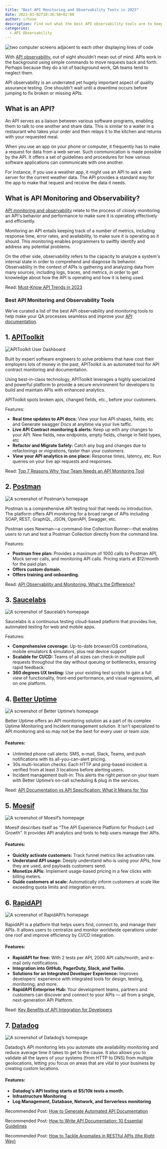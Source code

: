 ```yaml
---
title: "Best API Monitoring and Observability Tools in 2023"
date: 2023-01-02T18:36:58+02:00
author: irhose
description: Find out what the best API observability tools are to keep your APIs functioning optimally
categories:
  - API Observability
--- 
```


![two computer screens adjacent to each other displaying lines of code](./image6.jpg)

With [API observability](https://apitoolkit.io/blog/what-is-api-testing/), out of sight shouldn’t mean out of mind. APIs work in the background using simple commands to move requests back and forth. Perhaps because they do a lot of background work, QA teams tend to neglect them.

API observability is an underrated yet hugely important aspect of quality assurance testing. One shouldn’t wait until a downtime occurs before jumping to fix broken or missing APIs.

## What is an API?

An API serves as a liaison between various software programs, enabling them to talk to one another and share data. This is similar to a waiter in a restaurant who takes your order and then relays it to the kitchen and returns with your requested meal.

When you use an app on your phone or computer, it frequently has to make a request for data from a web server. Such communication is made possible by the API. It offers a set of guidelines and procedures for how various software applications can communicate with one another.

For instance, if you use a weather app, it might use an API to ask a web server for the current weather data. The API provides a standard way for the app to make that request and receive the data it needs.

## What is API Monitoring and Observability?

[API monitoring and observability](https://apitoolkit.io/blog/api-documentation-and-observability-the-truth-you-must-know/) relate to the process of closely monitoring an API's behavior and performance to make sure it is operating effectively and efficiently.

Monitoring an API entails keeping track of a number of metrics, including response time, error rates, and availability, to make sure it is operating as it should. This monitoring enables programmers to swiftly identify and address any potential problems.

On the other side, observability refers to the capacity to analyze a system's internal state in order to comprehend and diagnose its behavior. Observability in the context of APIs is gathering and analyzing data from many sources, including logs, traces, and metrics, in order to get knowledge about how the API is operating and how it is being used.

Read: [Must-Know API Trends in 2023](https://apitoolkit.io/blog/api-trends/)

### Best API Monitoring and Observability Tools

We’ve curated a list of the best API observability and monitoring tools to help make your QA processes seamless and improve your [API documentation](http://apitoolkit.io/blog/how-to-write-api-docs).

## 1. [APIToolkit](http://www.apitoolkit.io)

![APIToolkit User Dashboard](./apitoolkit-user-dashboard.png)

Built by expert software engineers to solve problems that have cost their employers lots of money in the past, APIToolkit is an automated tool for API contract monitoring and documentation. 

Using best-in-class technology, APIToolkit leverages a highly specialized and powerful platform to provide a secure environment for developers to build and maintain APIs with enhanced analytics.

APIToolkit spots broken apis, changed fields, etc., before your customers.

Features:
- **Real time updates to API docs:** View your live API shapes, fields, etc and Generate swagger Docs at anytime via your live taffic.
- **Live API Contract monitoring & alerts:** Keep up with any changes to your API. New fields, new endpoints, empty fields, change in field types, etc
- **Refactor and Migrate Safely:** Catch any bug and changes due to refactorings or migrations, faster than your customers.
- **View your API analytics in one place:** Response times, latency, etc. Run queries on your live api requests and responses.

Read: [Top 7 Reasons Why Your Team Needs an API Monitoring Tool](https://apitoolkit.io/blog/why-you-need-an-api-monitoring-tool/)

## 2. [Postman](http://www.postman.com)

![A screenshot of Postman’s homepage](./image5.png)

Postman is a comprehensive API testing tool that needs no introduction. The platform offers API monitoring for a broad range of APIs including SOAP, REST, GraphQL, JSON, OpenAPI, Swagger, etc.

Postman uses Newman—a command-line Collection Runner—that enables users to run and test a Postman Collection directly from the command line.

Features:
- **Postman free plan:** Provides a maximum of 1000 calls to Postman API, Mock server calls, and monitoring API calls. Pricing starts at $12/month for the paid plan.
- **Offers custom domain.**
- **Offers training and onboarding.**

Read: [API Observability and Monitoring: What's the Difference?](https://apitoolkit.io/blog/api-observability-and-api-monitoring/)

## 3. [Saucelabs](https://saucelabs.com/platform)

![A screenshot of Saucelab’s homepage](./image1.png)

Saucelabs is a continuous testing cloud-based platform that provides live, automated testing for web and mobile apps.

Features: 
- **Comprehensive coverage:** Up-to-date browser/OS combinations, mobile emulators & simulators, plus real device support
- **Scalable for CI/CD:** Teams of all sizes can check-in multiple pull requests throughout the day without queuing or bottlenecks, ensuring rapid feedback.
- **360 degrees UX testing:** Use your existing test scripts to gain a full view of functionality, front-end performance, and visual regressions, all on one platform.

## 4. [Better Uptime](http://www.betteruptime.com)

![A screenshot of Better Uptime’s homepage](./image7.png)

Better Uptime offers an API monitoring solution as a part of its complex Uptime Monitoring and Incident management solution. It isn’t specialized to API monitoring and so may not be the best for every user or team size.

#### Features:
- Unlimited phone call alerts: SMS, e-mail, Slack, Teams, and push notifications with its all-you-can-alert pricing.
- 30s multi-location checks: Each HTTP and ping-based incident is verified from at least 3 locations before alerting users.
- Incident management built-in: This alerts the right person on your team with Better Uptime’s on-call scheduling & plug in the services.

Read: [API Documentation vs API Specification: What It Means for You](https://apitoolkit.io/blog/api-documentation-vs-api-specification/)

## 5. [Moesif](https://www.moesif.com/) 

![A screenshot of Moesif’s homepage](./image4.png)

Moesif describes itself as “The API Experience Platform for Product-Led Growth”. It provides API analytics and tools to help users manage ther APIs.

#### Features:
- **Quickly activate customers:** Track funnel metrics like activation rate. 
- **Understand API usage:** Deeply understand who is using your APIs, how they are used, and payloads customers send.
- **Monetize APIs:** Implement usage-based pricing in a few clicks with billing meters.
- **Guide customers at scale:** Automatically inform customers at scale like exceeding quota limits and integration errors. 

## 6. [RapidAPI](https://rapidapi.com/)

![A screenshot of RapidAPI’s homepage](./image2.png)

RapidAPI is a platform that helps users find, connect to, and manage their APIs. It allows users to centralize and monitor worldwide operations under one roof and improve efficiency by CI/CD integration.

#### Features:
- **RapidAPI for free:** With 2 tests per API, 2000 API calls/month, and e-mail only notifications.
- **Integration into GitHub, PagerDuty, Slack, and Twilio.**
- **Solutions for an Integrated Developer Experience:** Improves developers’ experience with integrated tools for design, testing, monitoring, and more.
- **RapidAPI Enterprise Hub:** Your development teams, partners and customers can discover and connect to your APIs — all from a single, next-generation API Platform.

Read: [Key Benefits of API Integration for Developers](https://apitoolkit.io/blog/benefits-of-api-integration/)

## 7. [Datadog](https://www.datadoghq.com/)

![A screenshot of Datadog’s homepage](./image3.png)

Datadog’s API monitoring lets you automate site availability monitoring and reduce average time it takes to get to the cause. It also allows you to validate all the layers of your systems (from HTTP to DNS) from multiple geolocations, letting you focus on areas that are vital to your business by creating custom locations.

#### Features:
- **Datadog's API testing starts at $5/10k tests a month.**
- **Infrastructure Monitoring**
- **Log Management, Database, Network, and Serverless monitoring**

Recommended Post: [How to Generate Automated API Documentation](https://apitoolkit.io/blog/how-to-generate-automated-api-documentation/)

Recommended Post: [How to Write API Documentation: 10 Essential Guidelines](https://apitoolkit.io/blog/how-to-write-api-docs/)

Recommended Post: [How to Tackle Anomalies in RESTful APIs (the Right Way)](https://apitoolkit.io/blog/anomalies-in-restful-apis/)
